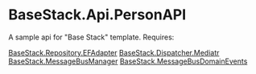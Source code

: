 # BaseStack.Api.PersonAPI
A sample api for "Base Stack" template.
Requires:

<a href="https://github.com/diwsi/BaseStack.Repository.EFAdapter">BaseStack.Repository.EFAdapter</a>
<a href="https://github.com/diwsi/BaseStack.Dispatcher.Mediatr">BaseStack.Dispatcher.Mediatr</a>
<a href="https://github.com/diwsi/BaseStack.MessageBusManager">BaseStack.MessageBusManager</a>
<a href="https://github.com/diwsi/BaseStack.MessageBusDomainEvents">BaseStack.MessageBusDomainEvents</a>

